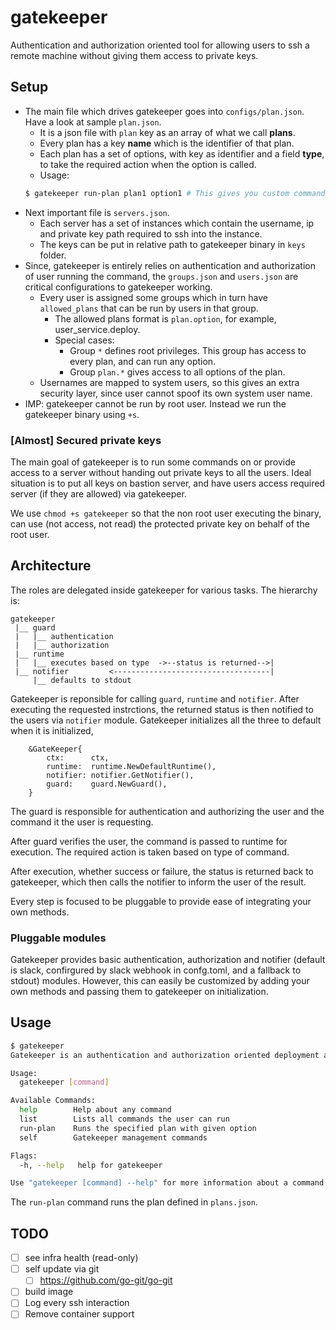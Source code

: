 # gatekeeper

Authentication and authorization oriented tool for allowing users to ssh a remote machine without giving them access to private keys.

## Setup

- The main file which drives gatekeeper goes into `configs/plan.json`. Have a look at sample `plan.json`.
    - It is a json file with `plan` key as an array of what we call **plans**.
    - Every plan has a key **name** which is the identifier of that plan.
    - Each plan has a set of options, with key as identifier and a field **type**, to take the required action when the option is called.
    - Usage:
    ```bash
    $ gatekeeper run-plan plan1 option1 # This gives you custom command line options
    ```
- Next important file is `servers.json`.
    - Each server has a set of instances which contain the username, ip and private key path required to ssh into the instance.
    - The keys can be put in relative path to gatekeeper binary in `keys` folder.
- Since, gatekeeper is entirely relies on authentication and authorization of user running the command, the `groups.json` and `users.json` are  critical configurations to gatekeeper working.
    - Every user is assigned some groups which in turn have `allowed_plans` that can be run by users in that group.
        - The allowed plans format is `plan.option`, for example, user_service.deploy.
        - Special cases:
            - Group `*` defines root privileges. This group has access to every plan, and can run any option.
            - Group `plan.*` gives access to all options of the plan.
    - Usernames are mapped to system users, so this gives an extra security layer, since user cannot spoof its own system user name.
- IMP: gatekeeper cannot be run by root user. Instead we run the gatekeeper binary using `+s`.

### [Almost] Secured private keys

The main goal of gatekeeper is to run some commands on or provide access to a server without handing out private keys to all the users.
Ideal situation is to put all keys on bastion server, and have users access required server (if they are allowed) via gatekeeper.

We use `chmod +s gatekeeper` so that the non root user executing the binary, can use (not access, not read) the protected private key on behalf of the root user.

## Architecture

The roles are delegated inside gatekeeper for various tasks. The hierarchy is:
```
gatekeeper
 |__ guard
 |   |__ authentication
 |   |__ authorization
 |__ runtime
 |   |__ executes based on type  ->--status is returned-->|
 |__ notifier         <-----------------------------------|
     |__ defaults to stdout
```

Gatekeeper is reponsible for calling `guard`, `runtime` and `notifier`. After executing the requested instrctions, the returned status is then notified to the users via `notifier` module. Gatekeeper initializes all the three to default when it is initialized,
```golang
    &GateKeeper{
		ctx:      ctx,
		runtime:  runtime.NewDefaultRuntime(),
		notifier: notifier.GetNotifier(),
		guard:    guard.NewGuard(),
	}
```

The guard is responsible for authentication and authorizing the user and the command it the user is requesting.

After guard verifies the user, the command is passed to runtime for execution. The required action is taken based on type of command.

After execution, whether success or failure, the status is returned back to gatekeeper, which then calls the notifier to inform the user of the result.

Every step is focused to be pluggable to provide ease of integrating your own methods.

### Pluggable modules

Gatekeeper provides basic authentication, authorization and notifier (default is slack, confirgured by slack webhook in confg.toml, and a fallback to stdout) modules. However, this can easily be customized by adding your own methods and passing them to gatekeeper on initialization.

## Usage

```bash
$ gatekeeper
Gatekeeper is an authentication and authorization oriented deployment and access managment tool.

Usage:
  gatekeeper [command]

Available Commands:
  help        Help about any command
  list        Lists all commands the user can run
  run-plan    Runs the specified plan with given option
  self        Gatekeeper management commands

Flags:
  -h, --help   help for gatekeeper

Use "gatekeeper [command] --help" for more information about a command.
```

The `run-plan` command runs the plan defined in `plans.json`.

## TODO

- [ ] see infra health (read-only)
- [ ] self update via git
    - [ ] https://github.com/go-git/go-git
- [ ] build image
- [ ] Log every ssh interaction
- [ ] Remove container support